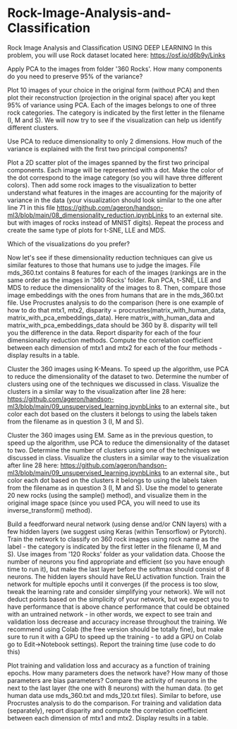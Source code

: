 # Rock-Image-Analysis-and-Classification
Rock Image Analysis and Classification USING DEEP LEARNING
In this problem, you will use Rock dataset located here: https://osf.io/d6b9y/Links

Apply PCA to the images from folder '360 Rocks'. How many components do you need to preserve 95% of the variance? 

Plot 10 images of your choice in the original form (without PCA) and then plot their reconstruction (projection in the original space) after you kept 95% of variance using PCA.
Each of the images belongs to one of three rock categories. The category is indicated by the first letter in the filename (I, M and S). We will now try to see if the visualization can help us identify different clusters.

Use PCA to reduce dimensionality to only 2 dimensions. How much of the variance is explained with the first two principal components?

Plot a 2D scatter plot of the images spanned by the first two principal components. Each image will be represented with a dot. Make the color of the dot correspond to the image category (so you will have three different colors). Then add some rock images to the visualization to better understand what features in the images are accounting for the majority of variance in the data (your visualization should look similar to the one after line 71 in this file https://github.com/ageron/handson-ml3/blob/main/08_dimensionality_reduction.ipynbLinks to an external site. but with images of rocks instead of MNIST digits). Repeat the process and create the same type of plots for t-SNE, LLE and MDS. 

Which of the visualizations do you prefer?

Now let's see if these dimensionality reduction techniques can give us similar features to those that humans use to judge the images. File mds_360.txt contains 8 features for each of the images (rankings are in the same order as the images in  '360 Rocks' folder. Run PCA, t-SNE, LLE and MDS to reduce the dimensionality of the images to 8. Then, compare those image embeddings with the ones from humans that are in the mds_360.txt file. Use Procrustes analysis to do the comparison (here is one example of how to do that mtx1, mtx2, disparity = procrustes(matrix_with_human_data, matrix_with_pca_embeddings_data). Here matrix_with_human_data and matrix_with_pca_embeddings_data should be 360 by 8. disparity will tell you the difference in the data. Report disparity for each of the four dimensionality reduction methods. Compute the correlation coefficient between each dimension of mtx1 and mtx2 for each of the four methods - display results in a table. 

Cluster the 360 images using K-Means.
To speed up the algorithm, use PCA to reduce the dimensionality of the dataset to two. Determine the number of clusters using one of the techniques we discussed in class.
Visualize the clusters in a similar way to the visualization after line 28 here: https://github.com/ageron/handson-ml3/blob/main/09_unsupervised_learning.ipynbLinks to an external site., but color each dot based on the clusters it belongs to using the labels taken from the filename as in question 3  (I, M and S). 

Cluster the 360 images using EM.
Same as in the previous question, to speed up the algorithm, use PCA to reduce the dimensionality of the dataset to two. Determine the number of clusters using one of the techniques we discussed in class.
Visualize the clusters in a similar way to the visualization after line 28 here: https://github.com/ageron/handson-ml3/blob/main/09_unsupervised_learning.ipynbLinks to an external site., but color each dot based on the clusters it belongs to using the labels taken from the filename as in question 3  (I, M and S).
Use the model to generate 20 new rocks (using the sample() method), and visualize them in the original image space (since you used PCA, you will need to use its inverse_transform() method).  

Build a feedforward neural network (using dense and/or CNN layers) with a few hidden layers (we suggest using Keras (within Tensorflow) or Pytorch). Train the network to classify on 360 rock images using rock name as the label - the category is indicated by the first letter in the filename (I, M and S). Use images from '120 Rocks' folder as your validation data. Choose the number of neurons you find appropriate and efficient (so you have enough time to run it), but make the last layer before the softmax should consist of 8 neurons. The hidden layers should have ReLU activation function. Train the network for multiple epochs until it converges (if the process is too slow, tweak the learning rate and consider simplifying your network). We will not deduct points based on the simplicity of your network, but we expect you to have performance that is above chance performance that could be obtained with an untrained network - in other words, we expect to see train and validation loss decrease and accuracy increase throughout the training. We recommend using Colab (the free version should be totally fine), but make sure to run it with a GPU to speed up the training - to add a GPU on Colab go to Edit->Notebook settings). 
Report the training time (use code to do this)

Plot training and validation loss and accuracy as a function of training epochs.
How many parameters does the network have? How many of those parameters are bias parameters? 
Compare the activity of neurons in the next to the last layer (the one with 8 neurons) with the human data. (to get human data use mds_360.txt and mds_120.txt files). Similar to before, use Procrustes analysis to do the comparison.  For training and validation data (separately), report disparity and compute the correlation coefficient between each dimension of mtx1 and mtx2. Display results in a table.
